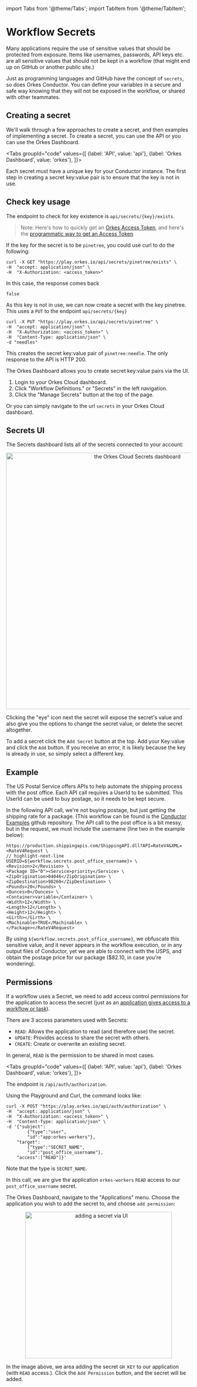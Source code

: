 import Tabs from '@theme/Tabs';
import TabItem from '@theme/TabItem';


# Workflow Secrets

Many applications require the use of sensitive values that should be protected from exposure.  Items like usernames, passwords, API keys etc. are all sensitive values that should not be kept in a workflow (that might end up on GitHub or another public site.)

Just as programming languages and GitHub have the concept of `secrets`, so does Orkes Conductor. You can define your variables in a secure and safe way knowing that they will not be exposed in the workflow, or shared with other teammates.

## Creating a secret

We'll walk through a few approaches to create a secret, and then examples of implementing a secret.  To create a secret, you can use the API or you can use the Orkes Dashboard.  

<Tabs groupId="code" values={[
        {label: 'API', value: 'api'},
        {label: 'Orkes Dashboard', value: 'orkes'},
    ]}>
  
<TabItem value="api">

 Each secret must have a unique key for your Conductor instance.  The first step in creating a secret key:value pair is to ensure that the key is not in use.

 ## Check key usage

The endpoint to check for key existence is `api/secrets/{key}/exists`.

 > Note: Here's how to quickly get an [Orkes Access Token](/content/docs/getting-started/concepts/access-control-applications#prototyping), and here's the [programmatic way to get an Access Token](/content/docs/getting-started/concepts/access-control-applications#generating-a-token)


If the key for the secret is to be `pinetree`, you could use curl to do the following:

```curl
curl -X GET "https://play.orkes.io/api/secrets/pinetree/exists" \
-H  "accept: application/json" \
-H  "X-Authorization: <access_token>"
```

In this case, the response comes back 
```
false
```

As this key is not in use, we can now create a secret with the key pinetree. This uses a `PUT` to the endpoint `api/secrets/{key}`

```curl
curl -X PUT "https://play.orkes.io/api/secrets/pinetree" \
-H  "accept: application/json" \
-H  "X-Authorization: <access_token>" \
-H  "Content-Type: application/json" \
-d "needles"
```

This creates the secret key:value pair of ```pinetree:needle```.  The only response to the API is HTTP 200.



</TabItem>
<TabItem value="orkes">
The Orkes Dashboard allows you to create secret key:value pairs via the UI.

1. Login to your Orkes Cloud dashboard.
2. Click "Workflow Definitions." or "Secrets" in the left navigation. 
3. Click the "Manage Secrets" button at the top of the page.

Or you can simply navigate to the url `secrets` in your Orkes Cloud dashboard. 

## Secrets UI

The Secrets dashboard lists all of the secrets connected to your account:
<p align="center"><img src="/content/img/secrets_dashboard.jpg" alt="the Orkes Cloud Secrets dashboard" width="700" style={{paddingBottom: 40, paddingTop: 40}} /></p>

Clicking the "eye" icon next the secret will expose the secret's value and also give you the options to change the secret value, or delete the secret altogether.

To add a secret click the `Add Secret` button at the top.  Add your Key:value and click the `Add` button.  If you receive an error, it is likely because the key is already in use, so simply select a different key.
  
</TabItem>

</Tabs>

## Example

The US Postal Service offers APIs to help automate the shipping process with the post office.  Each API call requires a UserId to be submitted.  This UserId can be used to buy postage, so it needs to be kept secure.

In the following API call, we're not buying postage, but just getting the shipping rate for a package. (This workflow can be found is the [Conductor Examples](https://github.com/conductor-sdk/conductor-examples) github repository.  The API call to the post office is a bit messy, but in the request, we must include the username (line two in the example below):

```shell
https://production.shippingapis.com/ShippingAPI.dll?API=RateV4&XML=<RateV4Request \
// highlight-next-line
USERID=${workflow.secrets.post_office_username}> \
<Revision>2</Revision> \
<Package ID="0"><Service>priority</Service> \
<ZipOrigination>04046</ZipOrigination> \
<ZipDestination>98260</ZipDestination> \
<Pounds>20</Pounds> \
<Ounces>0</Ounces> \
<Container>variable</Container> \
<Width>12</Width> \
<Length>12</Length> \
<Height>12</Height> \
<Girth></Girth> \
<Machinable>TRUE</Machinable> \
</Package></RateV4Request>
```
By using `${workflow.secrets.post_office_username}`, we obfuscate this sensitive value, and it never appears in the workflow execution, or in any output files of Conductor, yet we are able to connect with the USPS, and obtain the postage price for our package ($82.10, in case you're wondering).


## Permissions

If a workflow uses a Secret, we need to add access control permissions for the application to access the secret (just as an [application gives access to a workflow or task](/content/docs/getting-started/concepts/access-control-applications)).


There are 3 access parameters used with Secrets:

* `READ`: Allows the application to read (and therefore use) the secret.
* `UPDATE`: Provides access to share the secret with others.
* `CREATE`: Create or overwrite an existing secret.

In general, `READ` is the permission to be shared in most cases. 

 
<Tabs groupId="code" values={[
        {label: 'API', value: 'api'},
        {label: 'Orkes Dashboard', value: 'orkes'},
    ]}>
  
<TabItem value="api">

The endpoint is `/api/auth/authorization`.

Using the Playground and Curl, the command looks like:

```shell
curl -X POST "https://play.orkes.io/api/auth/authorization" \
-H  "accept: application/json" \
-H  "X-Authorization: <access_token>" \
-H  "Content-Type: application/json" \
-d '{"subject":
        {"type":"user",
        "id":"app:orkes-workers"},
    "target":
        {"type":"SECRET_NAME",
        "id":"post_office_username"},
    "access":["READ"]}'
```

Note that the type is `SECRET_NAME`.

In this call, we are give the application `orkes-workers` `READ` access to our `post_office_username` secret.
</TabItem>
<TabItem value="orkes">

The Orkes Dashboard, navigate to the "Applications" menu.  Choose the application you wish to add the secret to, and choose `add permission`: 

<p align="center"><img src="/content/img/add_secret.jpg" alt="adding a secret via UI" width="400" style={{paddingBottom: 40, paddingTop: 40}} /></p>

In the image above, we area adding the secret `GH_KEY` to our application (with `READ` access.). Click the `Add Permission` button, and the secret will be added.

</TabItem>
</Tabs>
